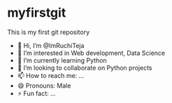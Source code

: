 # myfirstgit
This is my first git repository
- 👋 Hi, I’m @ImRuchiTeja
- 👀 I’m interested in Web development, Data Science
- 🌱 I’m currently learning Python
- 💞️ I’m looking to collaborate on Python projects
- 📫 How to reach me: ...
- 😄 Pronouns: Male
- ⚡ Fun fact: ...
